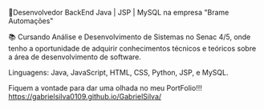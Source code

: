 💾Desenvolvedor BackEnd Java | JSP | MySQL  na empresa "Brame Automações"

📚 Cursando Análise e Desenvolvimento de Sistemas no Senac 4/5, onde tenho a oportunidade de adquirir conhecimentos técnicos e teóricos sobre a área de desenvolvimento de software. 

Linguagens: Java, JavaScript, HTML, CSS, Python, JSP, e MySQL.

Fiquem a vontade para dar uma olhada no meu PortFolio!!!
https://gabrielsilva0109.github.io/GabrielSilva/

